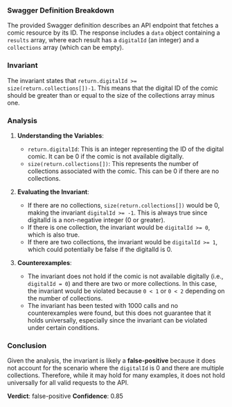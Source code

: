 ### Swagger Definition Breakdown
The provided Swagger definition describes an API endpoint that fetches a comic resource by its ID. The response includes a `data` object containing a `results` array, where each result has a `digitalId` (an integer) and a `collections` array (which can be empty).

### Invariant
The invariant states that `return.digitalId >= size(return.collections[])-1`. This means that the digital ID of the comic should be greater than or equal to the size of the collections array minus one.

### Analysis
1. **Understanding the Variables**:
   - `return.digitalId`: This is an integer representing the ID of the digital comic. It can be 0 if the comic is not available digitally.
   - `size(return.collections[])`: This represents the number of collections associated with the comic. This can be 0 if there are no collections.

2. **Evaluating the Invariant**:
   - If there are no collections, `size(return.collections[])` would be 0, making the invariant `digitalId >= -1`. This is always true since digitalId is a non-negative integer (0 or greater).
   - If there is one collection, the invariant would be `digitalId >= 0`, which is also true.
   - If there are two collections, the invariant would be `digitalId >= 1`, which could potentially be false if the digitalId is 0.

3. **Counterexamples**:
   - The invariant does not hold if the comic is not available digitally (i.e., `digitalId = 0`) and there are two or more collections. In this case, the invariant would be violated because `0 < 1` or `0 < 2` depending on the number of collections.
   - The invariant has been tested with 1000 calls and no counterexamples were found, but this does not guarantee that it holds universally, especially since the invariant can be violated under certain conditions.

### Conclusion
Given the analysis, the invariant is likely a **false-positive** because it does not account for the scenario where the `digitalId` is 0 and there are multiple collections. Therefore, while it may hold for many examples, it does not hold universally for all valid requests to the API. 

**Verdict**: false-positive
**Confidence**: 0.85
